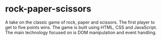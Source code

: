 # rock-paper-scissors
A take on the classic game of rock, paper and scissors. 
The first player to get to five points wins.
The game is built using HTML, CSS and JavaScript.
The main technology focused on is DOM manipulation and event handling.